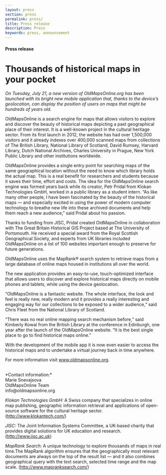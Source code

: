 ```yaml
---
layout: press
section: press
permalink: press/
title: Press release
description: Press
keywords: press, announcement
---
```


#### Press release

# Thousands of historical maps in your pocket

*On Tuesday, July 21, a new version of OldMapsOnline.org has been launched with its bright new mobile application that, thanks to the device’s geolocation, can display the position of users on maps that might be hundreds of years old.*

OldMapsOnline is a search engine for maps that allows visitors to explore and discover the beauty of historical maps depicting a past geographical place of their interest. It is a well-known project in the cultural heritage sector. From its first launch in 2012, the website has had over 1,500,000 visitors and it already indexes over 400,000 scanned maps from collections of The British Library, National Library of Scotland, David Rumsey, Harvard Library, Dutch National Archives, Charles University in Prague, New York Public Library and other institutions worldwide.

OldMapsOnline provides a single entry point for searching maps of the same geographical location without the need to know which library holds the actual map. This is a real benefit for researchers and students because it saves their time, effort and costs.
The idea for the OldMapsOnline search engine was formed years back while its creator, Petr Pridal from Klokan Technologies GmbH, worked in a public library as a student intern. “As like many other people, I have been fascinated by the beauty of the historical maps — and especially excited in using the power of modern computer technology to breathe new life into these archived documents and help them reach a new audience,” said Pridal about his passion.  

Thanks to funding from JISC, Pridal created OldMapsOnline in collaboration with The Great Britain Historical GIS Project based at The University of Portsmouth. He received a special award from the Royal Scottish Geographical Society, and experts from UK  libraries included OldMapsOnline on a list of 100 websites important enough to preserve for future generations.

OldMapsOnline uses the MapRank® search system to retrieve maps from a large database of online maps housed in institutions all over the world.

The new application provides an easy-to-use, touch-optimized interface that allows users to discover and explore historical maps directly on mobile phones and tablets, while using the device geolocation.

“OldMapsOnline is a fantastic website. The whole interface, the look and feel is really new, really modern and it provides a really interesting and engaging way for our collections to be exposed to a wider audience,“ said Chris Fleet from the National Library of Scotland.

“There was no real online mapping search mechanism before,“ said Kimberly Kowal from the British Library at the conference in Edinburgh, one year after the launch of the OldMapsOnline website. “It is the best single place to go to find historical maps online.”

With the development of the mobile app it is now even easier to access the historical maps and to undertake a virtual journey back in time anywhere.

For more information visit www.oldmapsonline.org.

<br>
*Contact information:*<br>
Marie Snevajsova<br>
OldMapsOnline Team<br>
info@oldmapsonline.org

<br>

*Klokan Technologies GmbH:* A Swiss company that specializes in online map publishing, geographic information retrieval and applications of open-source software for the cultural heritage sector. (http://www.klokantech.com/)

*JISC:* The Joint Information Systems Committee, a UK-based charity that provides digital solutions for UK education and research. (http://www.jisc.ac.uk)

*MapRank Search:* A unique technology to explore thousands of maps in real time.The MapRank algorithm ensures that the geographically most relevant documents are always on the top of the result list — and it also combines geographical query with the text search, selected time range and the map scale. (http://www.mapranksearch.com/)
